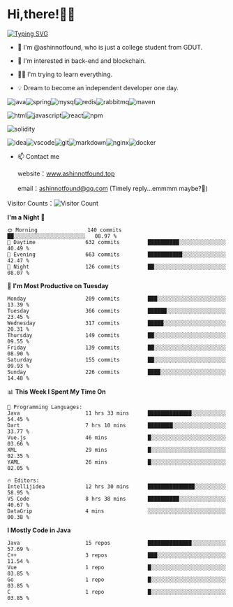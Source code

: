 # Hi,there!👨‍🔧
[![Typing SVG](https://readme-typing-svg.herokuapp.com?font=Fira+Code&pause=1000&width=435&lines=Welcome%2C+this+is+ashinnotfound%F0%9F%98%81+)](https://git.io/typing-svg)

- 👋 I'm @ashinnotfound, who is just a college student from GDUT.

- 👀 I'm interested in back-end and blockchain.

- 👨‍🔧 I'm trying to learn everything.

- 💡 Dream to become an independent developer one day.

![java](https://img.shields.io/badge/Java-ED8B00?style=for-the-badge&logo=openjdk&logoColor=white)![spring](https://img.shields.io/badge/Spring-6DB33F?style=for-the-badge&logo=spring&logoColor=white)![mysql](https://img.shields.io/badge/MySQL-005C84?style=for-the-badge&logo=mysql&logoColor=white)![redis](https://img.shields.io/badge/redis-%23DD0031.svg?&style=for-the-badge&logo=redis&logoColor=white)![rabbitmq](https://img.shields.io/badge/rabbitmq-%23FF6600.svg?&style=for-the-badge&logo=rabbitmq&logoColor=white)![maven](https://img.shields.io/badge/apache_maven-C71A36?style=for-the-badge&logo=apachemaven&logoColor=white)

![html](https://img.shields.io/badge/HTML-239120?style=for-the-badge&logo=html5&logoColor=white)![javascript](https://img.shields.io/badge/JavaScript-323330?style=for-the-badge&logo=javascript&logoColor=F7DF1E)![react](https://img.shields.io/badge/React-20232A?style=for-the-badge&logo=react&logoColor=61DAFB)![npm](https://img.shields.io/badge/npm-CB3837?style=for-the-badge&logo=npm&logoColor=white)

![solidity](https://img.shields.io/badge/Solidity-e6e6e6?style=for-the-badge&logo=solidity&logoColor=black)

![idea](https://img.shields.io/badge/IntelliJ_IDEA-000000.svg?style=for-the-badge&logo=intellij-idea&logoColor=white)![vscode](https://img.shields.io/badge/VSCode-0078D4?style=for-the-badge&logo=visual%20studio%20code&logoColor=white)![git](https://img.shields.io/badge/GIT-E44C30?style=for-the-badge&logo=git&logoColor=white
)![markdown](https://img.shields.io/badge/Markdown-000000?style=for-the-badge&logo=markdown&logoColor=white)![nginx](https://img.shields.io/badge/Nginx-009639?style=for-the-badge&logo=nginx&logoColor=white)![docker](https://img.shields.io/badge/Docker-2CA5E0?style=for-the-badge&logo=docker&logoColor=white)

- 📫 Contact me
    
    website：www.ashinnotfound.top
    
    email：ashinnotfound@qq.com (Timely reply...emmmm maybe?🤪)

​Visitor Counts：![Visitor Count](https://profile-counter.glitch.me/ashinnotfound/count.svg)

<!--START_SECTION:waka-->
**I'm a Night 🦉** 

```text
🌞 Morning                140 commits         ██░░░░░░░░░░░░░░░░░░░░░░░   08.97 % 
🌆 Daytime                632 commits         ██████████░░░░░░░░░░░░░░░   40.49 % 
🌃 Evening                663 commits         ███████████░░░░░░░░░░░░░░   42.47 % 
🌙 Night                  126 commits         ██░░░░░░░░░░░░░░░░░░░░░░░   08.07 % 
```
📅 **I'm Most Productive on Tuesday** 

```text
Monday                   209 commits         ███░░░░░░░░░░░░░░░░░░░░░░   13.39 % 
Tuesday                  366 commits         ██████░░░░░░░░░░░░░░░░░░░   23.45 % 
Wednesday                317 commits         █████░░░░░░░░░░░░░░░░░░░░   20.31 % 
Thursday                 149 commits         ██░░░░░░░░░░░░░░░░░░░░░░░   09.55 % 
Friday                   139 commits         ██░░░░░░░░░░░░░░░░░░░░░░░   08.90 % 
Saturday                 155 commits         ██░░░░░░░░░░░░░░░░░░░░░░░   09.93 % 
Sunday                   226 commits         ████░░░░░░░░░░░░░░░░░░░░░   14.48 % 
```


📊 **This Week I Spent My Time On** 

```text
💬 Programming Languages: 
Java                     11 hrs 33 mins      ██████████████░░░░░░░░░░░   54.45 % 
Dart                     7 hrs 10 mins       ████████░░░░░░░░░░░░░░░░░   33.77 % 
Vue.js                   46 mins             █░░░░░░░░░░░░░░░░░░░░░░░░   03.66 % 
XML                      29 mins             █░░░░░░░░░░░░░░░░░░░░░░░░   02.35 % 
YAML                     26 mins             █░░░░░░░░░░░░░░░░░░░░░░░░   02.05 % 

🔥 Editors: 
Intellijidea             12 hrs 30 mins      ███████████████░░░░░░░░░░   58.95 % 
VS Code                  8 hrs 38 mins       ██████████░░░░░░░░░░░░░░░   40.67 % 
DataGrip                 4 mins              ░░░░░░░░░░░░░░░░░░░░░░░░░   00.38 % 
```

**I Mostly Code in Java** 

```text
Java                     15 repos            ██████████████░░░░░░░░░░░   57.69 % 
C++                      3 repos             ███░░░░░░░░░░░░░░░░░░░░░░   11.54 % 
Vue                      1 repo              █░░░░░░░░░░░░░░░░░░░░░░░░   03.85 % 
Go                       1 repo              █░░░░░░░░░░░░░░░░░░░░░░░░   03.85 % 
C                        1 repo              █░░░░░░░░░░░░░░░░░░░░░░░░   03.85 % 
```




<!--END_SECTION:waka-->
